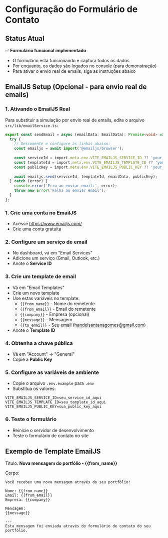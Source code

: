 # Configuração do Formulário de Contato

## Status Atual
✅ **Formulário funcional implementado**
- O formulário está funcionando e captura todos os dados
- Por enquanto, os dados são logados no console (para demonstração)
- Para ativar o envio real de emails, siga as instruções abaixo

## EmailJS Setup (Opcional - para envio real de emails)

### 1. Ativando o EmailJS Real

Para substituir a simulação por envio real de emails, edite o arquivo `src/lib/emailService.ts`:

```typescript
export const sendEmail = async (emailData: EmailData): Promise<void> => {
  try {
    // Descomente e configure as linhas abaixo:
    const emailjs = await import('@emailjs/browser');
    
    const serviceId = import.meta.env.VITE_EMAILJS_SERVICE_ID ?? 'your_service_id';
    const templateId = import.meta.env.VITE_EMAILJS_TEMPLATE_ID ?? 'your_template_id';
    const publicKey = import.meta.env.VITE_EMAILJS_PUBLIC_KEY ?? 'your_public_key';
    
    await emailjs.send(serviceId, templateId, emailData, publicKey);
  } catch (error) {
    console.error('Erro ao enviar email:', error);
    throw new Error('Falha ao enviar email');
  }
};
```

### 1. Crie uma conta no EmailJS
- Acesse https://www.emailjs.com/
- Crie uma conta gratuita

### 2. Configure um serviço de email
- No dashboard, vá em "Email Services"
- Adicione um serviço (Gmail, Outlook, etc.)
- Anote o **Service ID**

### 3. Crie um template de email
- Vá em "Email Templates"
- Crie um novo template
- Use estas variáveis no template:
  - `{{from_name}}` - Nome do remetente
  - `{{from_email}}` - Email do remetente  
  - `{{company}}` - Empresa (opcional)
  - `{{message}}` - Mensagem
  - `{{to_email}}` - Seu email (handelsantanagomes@gmail.com)
- Anote o **Template ID**

### 4. Obtenha a chave pública
- Vá em "Account" → "General"
- Copie a **Public Key**

### 5. Configure as variáveis de ambiente
- Copie o arquivo `.env.example` para `.env`
- Substitua os valores:
```env
VITE_EMAILJS_SERVICE_ID=seu_service_id_aqui
VITE_EMAILJS_TEMPLATE_ID=seu_template_id_aqui
VITE_EMAILJS_PUBLIC_KEY=sua_public_key_aqui
```

### 6. Teste o formulário
- Reinicie o servidor de desenvolvimento
- Teste o formulário de contato no site

## Exemplo de Template EmailJS

Título: **Nova mensagem do portfólio - {{from_name}}**

Corpo:
```
Você recebeu uma nova mensagem através do seu portfólio!

Nome: {{from_name}}
Email: {{from_email}}
Empresa: {{company}}

Mensagem:
{{message}}

---
Esta mensagem foi enviada através do formulário de contato do seu portfólio.
```
